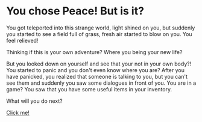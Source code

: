 # You chose Peace! But is it?

You got teleported into this strange world, light shined on you, but suddenly you started to see a field full of grass, fresh air started to blow on you. You feel relieved!

Thinking if this is your own adventure? Where you being your new life?

But you looked down on yourself and see that your not in your own body?! You started to panic and you don't even know where you are? After you have panicked, you realized that someone is talking to you, but you can't see them and suddenly you saw some dialogues in front of you. You are in a game? You saw that you have some useful items in your inventory.

What will you do next?

[Click me!](peaceful-life.md)
